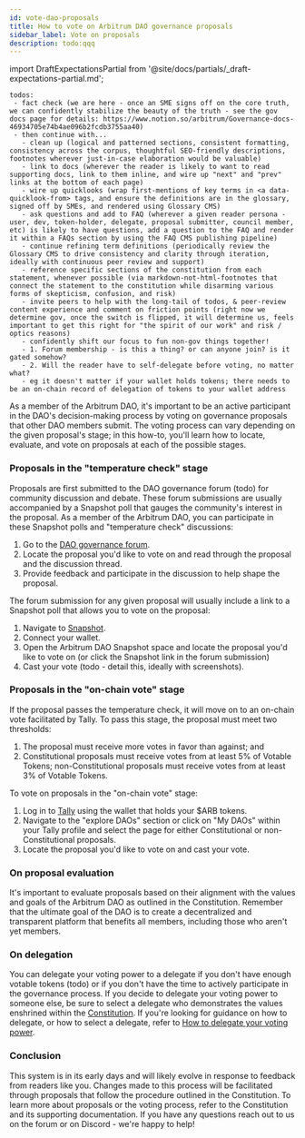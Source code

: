 ```yaml
---
id: vote-dao-proposals
title: How to vote on Arbitrum DAO governance proposals
sidebar_label: Vote on proposals
description: todo:qqq
---
```


import DraftExpectationsPartial from '@site/docs/partials/_draft-expectations-partial.md'; 

<DraftExpectationsPartial />


```
todos: 
 - fact check (we are here - once an SME signs off on the core truth, we can confidently stabilize the beauty of the truth - see the gov docs page for details: https://www.notion.so/arbitrum/Governance-docs-46934705e74b4ae096b2fcdb3755aa40)
 - then continue with...
   - clean up (logical and patterned sections, consistent formatting, consistency across the corpus, thoughtful SEO-friendly descriptions, footnotes wherever just-in-case elaboration would be valuable)
   - link to docs (wherever the reader is likely to want to read supporting docs, link to them inline, and wire up "next" and "prev" links at the bottom of each page)
   - wire up quicklooks (wrap first-mentions of key terms in <a data-quicklook-from> tags, and ensure the definitions are in the glossary, signed off by SMEs, and rendered using Glossary CMS)
   - ask questions and add to FAQ (wherever a given reader persona - user, dev, token-holder, delegate, proposal submitter, council member, etc) is likely to have questions, add a question to the FAQ and render it within a FAQs section by using the FAQ CMS publishing pipeline)
   - continue refining term definitions (periodically review the Glossary CMS to drive consistency and clarity through iteration, ideally with continuous peer review and support)
   - reference specific sections of the constitution from each statement, whenever possible (via markdown-not-html-footnotes that connect the statement to the constitution while disarming various forms of skepticism, confusion, and risk)
   - invite peers to help with the long-tail of todos, & peer-review content experience and comment on friction points (right now we determine gov, once the switch is flipped, it will determine us, feels important to get this right for "the spirit of our work" and risk / optics reasons)
   - confidently shift our focus to fun non-gov things together!
   - 1. Forum membership - is this a thing? or can anyone join? is it gated somehow?
   - 2. Will the reader have to self-delegate before voting, no matter what?
   - eg it doesn't matter if your wallet holds tokens; there needs to be an on-chain record of delegation of tokens to your wallet address
```


As a member of the Arbitrum DAO, it's important to be an active participant in the DAO's decision-making process by voting on governance proposals that other DAO members submit. The voting process can vary depending on the given proposal's stage; in this how-to, you'll learn how to locate, evaluate, and vote on proposals at each of the possible stages.


### Proposals in the "temperature check" stage

Proposals are first submitted to the DAO governance forum (todo) for community discussion and debate. These forum submissions are usually accompanied by a Snapshot poll that gauges the community's interest in the proposal. As a member of the Arbitrum DAO, you can participate in these Snapshot polls and "temperature check" discussions:

1. Go to the [DAO governance forum](https://forum.arbitrum.io/).
2. Locate the proposal you'd like to vote on and read through the proposal and the discussion thread.
3. Provide feedback and participate in the discussion to help shape the proposal.

The forum submission for any given proposal will usually include a link to a Snapshot poll that allows you to vote on the proposal:

1. Navigate to [Snapshot](https://snapshot.org/#/).
2. Connect your wallet.
3. Open the Arbitrum DAO Snapshot space and locate the proposal you'd like to vote on (or click the Snapshot link in the forum submission)
4. Cast your vote (todo - detail this, ideally with screenshots).

### Proposals in the "on-chain vote" stage

If the proposal passes the temperature check, it will move on to an on-chain vote facilitated by Tally. To pass this stage, the proposal must meet two thresholds:

   1. The proposal must receive more votes in favor than against; and
   2. Constitutional proposals must receive votes from at least 5% of Votable Tokens; non-Constitutional proposals must receive votes from at least 3% of Votable Tokens.

To vote on proposals in the "on-chain vote" stage:

1. Log in to [Tally](https://www.tally.xyz/) using the wallet that holds your $ARB tokens.
2. Navigate to the "explore DAOs" section or click on "My DAOs" within your Tally profile and select the page for either Constitutional or non-Constitutional proposals.
3. Locate the proposal you'd like to vote on and cast your vote.


### On proposal evaluation

It's important to evaluate proposals based on their alignment with the values and goals of the Arbitrum DAO as outlined in the Constitution. Remember that the ultimate goal of the DAO is to create a decentralized and transparent platform that benefits all members, including those who aren't yet members.


### On delegation

You can delegate your voting power to a delegate if you don't have enough votable tokens (todo) or if you don't have the time to actively participate in the governance process. If you decide to delegate your voting power to someone else, be sure to select a delegate who demonstrates the values enshrined within the [Constitution](../dao-constitution). If you're looking for guidance on how to delegate, or how to select a delegate, refer to [How to delegate your voting power](./select-delegate-voting-power).


### Conclusion

This system is in its early days and will likely evolve in response to feedback from readers like you. Changes made to this process will be facilitated through proposals that follow the procedure outlined in the Constitution. To learn more about proposals or the voting process, refer to the Constitution and its supporting documentation. If you have any questions reach out to us on the forum or on Discord - we're happy to help!